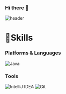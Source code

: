 ### Hi there 👋
![header](https://capsule-render.vercel.app/api?type=cylinder&color=000000&height=150&section=header&text=ㄹㄹㄹㄹㄹ&fontColor=ffffff&fontSize=70&animation=fadeIn&fontAlignY=55)



# 💪Skills
### Platforms & Languages
![Java](https://img.shields.io/badge/Java-007396.svg?&style=for-the-badge&logo=Java&logoColor=white)


### Tools
![IntelliJ IDEA](https://img.shields.io/badge/IntelliJ%20IDEA-000000.svg?&style=for-the-badge&logo=IntelliJ%20IDEA&logoColor=white)
![Git](https://img.shields.io/badge/Git-F05032.svg?&style=for-the-badge&logo=Git&logoColor=white)
